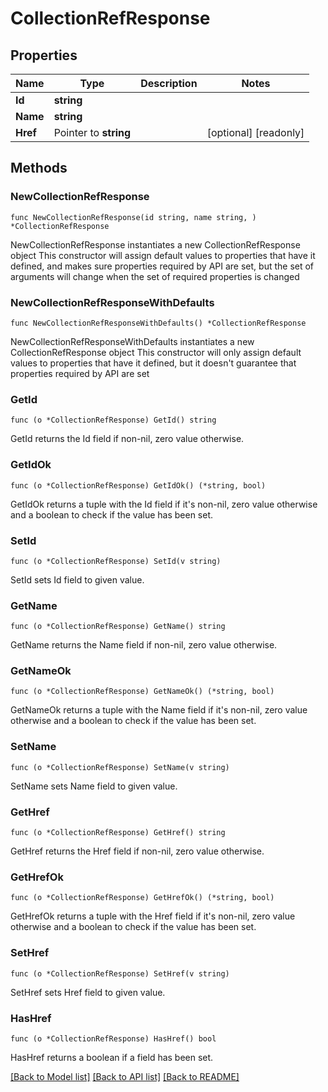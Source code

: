# CollectionRefResponse

## Properties

Name | Type | Description | Notes
------------ | ------------- | ------------- | -------------
**Id** | **string** |  | 
**Name** | **string** |  | 
**Href** | Pointer to **string** |  | [optional] [readonly] 

## Methods

### NewCollectionRefResponse

`func NewCollectionRefResponse(id string, name string, ) *CollectionRefResponse`

NewCollectionRefResponse instantiates a new CollectionRefResponse object
This constructor will assign default values to properties that have it defined,
and makes sure properties required by API are set, but the set of arguments
will change when the set of required properties is changed

### NewCollectionRefResponseWithDefaults

`func NewCollectionRefResponseWithDefaults() *CollectionRefResponse`

NewCollectionRefResponseWithDefaults instantiates a new CollectionRefResponse object
This constructor will only assign default values to properties that have it defined,
but it doesn't guarantee that properties required by API are set

### GetId

`func (o *CollectionRefResponse) GetId() string`

GetId returns the Id field if non-nil, zero value otherwise.

### GetIdOk

`func (o *CollectionRefResponse) GetIdOk() (*string, bool)`

GetIdOk returns a tuple with the Id field if it's non-nil, zero value otherwise
and a boolean to check if the value has been set.

### SetId

`func (o *CollectionRefResponse) SetId(v string)`

SetId sets Id field to given value.


### GetName

`func (o *CollectionRefResponse) GetName() string`

GetName returns the Name field if non-nil, zero value otherwise.

### GetNameOk

`func (o *CollectionRefResponse) GetNameOk() (*string, bool)`

GetNameOk returns a tuple with the Name field if it's non-nil, zero value otherwise
and a boolean to check if the value has been set.

### SetName

`func (o *CollectionRefResponse) SetName(v string)`

SetName sets Name field to given value.


### GetHref

`func (o *CollectionRefResponse) GetHref() string`

GetHref returns the Href field if non-nil, zero value otherwise.

### GetHrefOk

`func (o *CollectionRefResponse) GetHrefOk() (*string, bool)`

GetHrefOk returns a tuple with the Href field if it's non-nil, zero value otherwise
and a boolean to check if the value has been set.

### SetHref

`func (o *CollectionRefResponse) SetHref(v string)`

SetHref sets Href field to given value.

### HasHref

`func (o *CollectionRefResponse) HasHref() bool`

HasHref returns a boolean if a field has been set.


[[Back to Model list]](../README.md#documentation-for-models) [[Back to API list]](../README.md#documentation-for-api-endpoints) [[Back to README]](../README.md)



